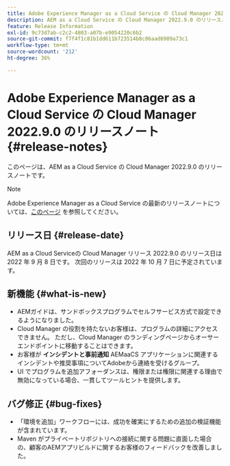 ```yaml
---
title: Adobe Experience Manager as a Cloud Service の Cloud Manager 2022.9.0 のリリースノート
description: AEM as a Cloud Service の Cloud Manager 2022.9.0 のリリースノートです。
feature: Release Information
exl-id: 9c73d7ab-c2c2-4803-a07b-e9054220c6b2
source-git-commit: f7f4f1c81b1dd611b723514b8c06aad6909a73c1
workflow-type: tm+mt
source-wordcount: '212'
ht-degree: 36%

---
```



# Adobe Experience Manager as a Cloud Service の Cloud Manager 2022.9.0 のリリースノート {#release-notes}

このページは、AEM as a Cloud Service の Cloud Manager 2022.9.0 のリリースノートです。

>[!NOTE]
>
>Adobe Experience Manager as a Cloud Service の最新のリリースノートについては、[このページ](/help/release-notes/release-notes-cloud/release-notes-current.md) を参照してください。

## リリース日 {#release-date}

AEM as a Cloud Serviceの Cloud Manager リリース 2022.9.0 のリリース日は 2022 年 9 月 8 日です。 次回のリリースは 2022 年 10 月 7 日に予定されています。

## 新機能 {#what-is-new}

* AEMガイドは、サンドボックスプログラムでセルフサービス方式で設定できるようになりました。
* Cloud Manager の役割を持たないお客様は、プログラムの詳細にアクセスできません。 ただし、Cloud Manager のランディングページからオーサーエンドポイントに移動することはできます。
* お客様が **インシデントと事前通知** AEMaaCS アプリケーションに関連するインシデントや推奨事項についてAdobeから連絡を受けるグループ。
* UI でプログラムを追加アフォーダンスは、権限または権限に関連する理由で無効になっている場合、一貫してツールヒントを提供します。

## バグ修正 {#bug-fixes}

* 「環境を追加」ワークフローには、成功を確実にするための追加の検証機能が含まれています。
* Maven がプライベートリポジトリへの接続に関する問題に直面した場合の、顧客のAEMアプリビルドに関するお客様のフィードバックを改善しました。

